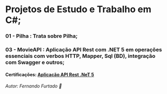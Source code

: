 # Projetos de Estudo e Trabalho em C#;
### 01 - Pilha : Trata sobre Pilha;
### 03 - MovieAPI :  Aplicação API Rest com .NET 5 em operações essenciais com verbos HTTP, Mapper, Sql (BD), integração com Swagger e outros;

#### Certificações: [Aplicação API Rest .NeT 5](https://cursos.alura.com.br/certificate/7e00ad40-a4e4-47c3-a974-e21ca0f5591e) 

###### Autor: Fernando Furtado :boy:
